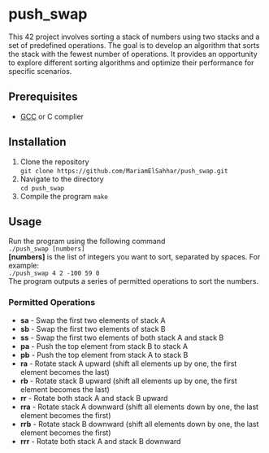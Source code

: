 # push_swap
This 42 project involves sorting a stack of numbers using two stacks and a set of predefined operations. The goal is to develop an algorithm that sorts the stack with the fewest number of operations. It provides an opportunity to explore different sorting algorithms and optimize their performance for specific scenarios.  

## Prerequisites
- [GCC](https://gcc.gnu.org/) or C complier

## Installation
1. Clone the repository  
  `git clone https://github.com/MariamElSahhar/push_swap.git`  
2. Navigate to the directory  
  `cd push_swap`  
3. Compile the program
   `make`

## Usage
Run the program using the following command  
`./push_swap [numbers]`    
**[numbers]** is the list of integers you want to sort, separated by spaces. For example:  
`./push_swap 4 2 -100 59 0`  
The program outputs a series of permitted operations to sort the numbers.
### Permitted Operations
- **sa** - Swap the first two elements of stack A
- **sb** - Swap the first two elements of stack B
- **ss** - Swap the first two elements of both stack A and stack B
- **pa** - Push the top element from stack B to stack A
- **pb** - Push the top element from stack A to stack B
- **ra** - Rotate stack A upward (shift all elements up by one, the first element becomes the last)
- **rb** - Rotate stack B upward (shift all elements up by one, the first element becomes the last)
- **rr** - Rotate both stack A and stack B upward
- **rra** - Rotate stack A downward (shift all elements down by one, the last element becomes the first)
- **rrb** - Rotate stack B downward (shift all elements down by one, the last element becomes the first)
- **rrr** - Rotate both stack A and stack B downward
